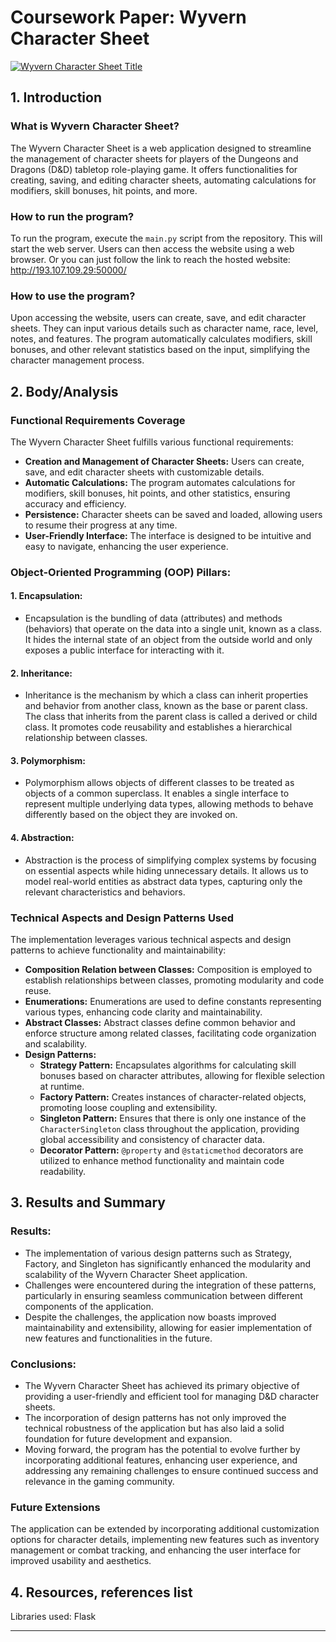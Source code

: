 # Coursework Paper: Wyvern Character Sheet

[![Wyvern Character Sheet Title](https://i.ibb.co/R6ZYbQC/2024-05-17-043257679.png)](https://ibb.co/C9Nm8Vn)


## 1. Introduction

### What is Wyvern Character Sheet?

The Wyvern Character Sheet is a web application designed to streamline the management of character sheets for players of the Dungeons and Dragons (D&D) tabletop role-playing game. It offers functionalities for creating, saving, and editing character sheets, automating calculations for modifiers, skill bonuses, hit points, and more.

### How to run the program?

To run the program, execute the `main.py` script from the repository. This will start the web server. Users can then access the website using a web browser.
Or you can just follow the link to reach the hosted website: http://193.107.109.29:50000/

### How to use the program?

Upon accessing the website, users can create, save, and edit character sheets. They can input various details such as character name, race, level, notes, and features. The program automatically calculates modifiers, skill bonuses, and other relevant statistics based on the input, simplifying the character management process.

## 2. Body/Analysis

### Functional Requirements Coverage

The Wyvern Character Sheet fulfills various functional requirements:

- **Creation and Management of Character Sheets:** Users can create, save, and edit character sheets with customizable details.
- **Automatic Calculations:** The program automates calculations for modifiers, skill bonuses, hit points, and other statistics, ensuring accuracy and efficiency.
- **Persistence:** Character sheets can be saved and loaded, allowing users to resume their progress at any time.
- **User-Friendly Interface:** The interface is designed to be intuitive and easy to navigate, enhancing the user experience.
  
### Object-Oriented Programming (OOP) Pillars:

#### 1. Encapsulation:
- Encapsulation is the bundling of data (attributes) and methods (behaviors) that operate on the data into a single unit, known as a class. It hides the internal state of an object from the outside world and only exposes a public interface for interacting with it.

#### 2. Inheritance:
- Inheritance is the mechanism by which a class can inherit properties and behavior from another class, known as the base or parent class. The class that inherits from the parent class is called a derived or child class. It promotes code reusability and establishes a hierarchical relationship between classes.

#### 3. Polymorphism:
- Polymorphism allows objects of different classes to be treated as objects of a common superclass. It enables a single interface to represent multiple underlying data types, allowing methods to behave differently based on the object they are invoked on.

#### 4. Abstraction:
- Abstraction is the process of simplifying complex systems by focusing on essential aspects while hiding unnecessary details. It allows us to model real-world entities as abstract data types, capturing only the relevant characteristics and behaviors.

### Technical Aspects and Design Patterns Used

The implementation leverages various technical aspects and design patterns to achieve functionality and maintainability:

- **Composition Relation between Classes:** Composition is employed to establish relationships between classes, promoting modularity and code reuse.
- **Enumerations:** Enumerations are used to define constants representing various types, enhancing code clarity and maintainability.
- **Abstract Classes:** Abstract classes define common behavior and enforce structure among related classes, facilitating code organization and scalability.
- **Design Patterns:**
  - **Strategy Pattern:** Encapsulates algorithms for calculating skill bonuses based on character attributes, allowing for flexible selection at runtime.
  - **Factory Pattern:** Creates instances of character-related objects, promoting loose coupling and extensibility.
  - **Singleton Pattern:** Ensures that there is only one instance of the `CharacterSingleton` class throughout the application, providing global accessibility and consistency of character data.
  - **Decorator Pattern:** `@property` and `@staticmethod` decorators are utilized to enhance method functionality and maintain code readability.

## 3. Results and Summary

### Results:
- The implementation of various design patterns such as Strategy, Factory, and Singleton has significantly enhanced the modularity and scalability of the Wyvern Character Sheet application.
- Challenges were encountered during the integration of these patterns, particularly in ensuring seamless communication between different components of the application.
- Despite the challenges, the application now boasts improved maintainability and extensibility, allowing for easier implementation of new features and functionalities in the future.

### Conclusions:
- The Wyvern Character Sheet has achieved its primary objective of providing a user-friendly and efficient tool for managing D&D character sheets.
- The incorporation of design patterns has not only improved the technical robustness of the application but has also laid a solid foundation for future development and expansion.
- Moving forward, the program has the potential to evolve further by incorporating additional features, enhancing user experience, and addressing any remaining challenges to ensure continued success and relevance in the gaming community.


### Future Extensions

The application can be extended by incorporating additional customization options for character details, implementing new features such as inventory management or combat tracking, and enhancing the user interface for improved usability and aesthetics.

## 4. Resources, references list

Libraries used: Flask

---
